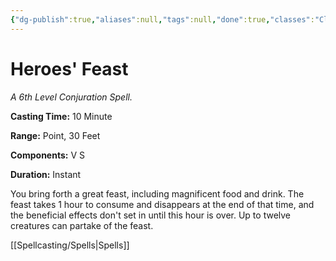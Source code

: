```yaml
---
{"dg-publish":true,"aliases":null,"tags":null,"done":true,"classes":"Cleric, Druid,","spellLevel":6,"school":"Conjuration","source":"PHB","permalink":"/spells/heroes-feast/","dgHomeLink":false,"dgPassFrontmatter":true}
---
```


# Heroes' Feast
*A 6th Level Conjuration Spell.*

**Casting Time:** 10 Minute

**Range:** Point, 30 Feet

**Components:** V S 

**Duration:** Instant

You bring forth a great feast, including magnificent food and drink. The feast takes 1 hour to consume and disappears at the end of that time, and the beneficial effects don't set in until this hour is over. Up to twelve creatures can partake of the feast.

[[Spellcasting/Spells|Spells]]